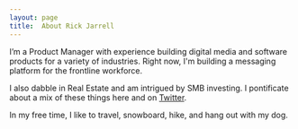 ```yaml
---
layout: page
title:  About Rick Jarrell
---
```

I’m a Product Manager with experience building digital media and software products for a variety of industries. Right now, I'm building a messaging platform for the frontline workforce.

I also dabble in Real Estate and am intrigued by SMB investing. I pontificate about a mix of these things here and on [Twitter](https://twitter.com/rick_jarrell_).

In my free time, I like to travel, snowboard, hike, and hang out with my dog.
